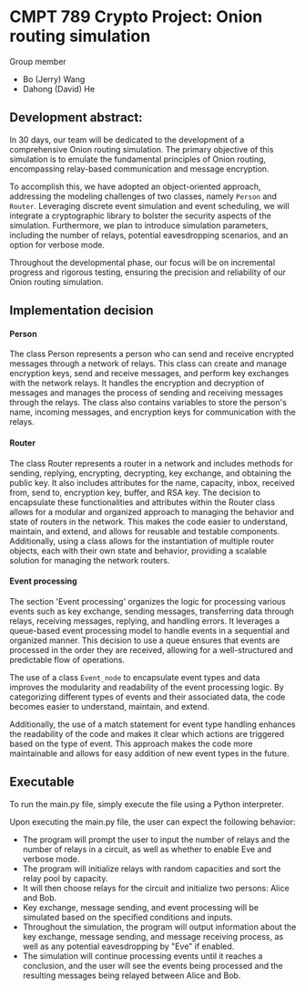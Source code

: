 # CMPT 789 Crypto Project: Onion routing simulation

Group member
- Bo (Jerry) Wang
- Dahong (David) He

## Development abstract:

In 30 days, our team will be dedicated to the development of a comprehensive Onion routing simulation. The primary objective of this simulation is to emulate the fundamental principles of Onion routing, encompassing relay-based communication and message encryption.

To accomplish this, we have adopted an object-oriented approach, addressing the modeling challenges of two classes, namely `Person` and `Router`. Leveraging discrete event simulation and event scheduling, we will integrate a cryptographic library to bolster the security aspects of the simulation. Furthermore, we plan to introduce simulation parameters, including the number of relays, potential eavesdropping scenarios, and an option for verbose mode.

Throughout the developmental phase, our focus will be on incremental progress and rigorous testing, ensuring the precision and reliability of our Onion routing simulation.  

## Implementation decision

#### Person

The class Person represents a person who can send and receive encrypted messages through a network of relays. This class can create and manage encryption keys, send and receive messages, and perform key exchanges with the network relays. It handles the encryption and decryption of messages and manages the process of sending and receiving messages through the relays. The class also contains variables to store the person's name, incoming messages, and encryption keys for communication with the relays. 

#### Router
The class Router represents a router in a network and includes methods for sending, replying, encrypting, decrypting, key exchange, and obtaining the public key. It also includes attributes for the name, capacity, inbox, received from, send to, encryption key, buffer, and RSA key. The decision to encapsulate these functionalities and attributes within the Router class allows for a modular and organized approach to managing the behavior and state of routers in the network. This makes the code easier to understand, maintain, and extend, and allows for reusable and testable components. Additionally, using a class allows for the instantiation of multiple router objects, each with their own state and behavior, providing a scalable solution for managing the network routers.


#### Event processing
The section 'Event processing' organizes the logic for processing various events such as key exchange, sending messages, transferring data through relays, receiving messages, replying, and handling errors. It leverages a queue-based event processing model to handle events in a sequential and organized manner. This decision to use a queue ensures that events are processed in the order they are received, allowing for a well-structured and predictable flow of operations.

The use of a class `Event_node` to encapsulate event types and data improves the modularity and readability of the event processing logic. By categorizing different types of events and their associated data, the code becomes easier to understand, maintain, and extend.

Additionally, the use of a match statement for event type handling enhances the readability of the code and makes it clear which actions are triggered based on the type of event. This approach makes the code more maintainable and allows for easy addition of new event types in the future.

## Executable
To run the main.py file, simply execute the file using a Python interpreter.

Upon executing the main.py file, the user can expect the following behavior:

- The program will prompt the user to input the number of relays and the number of relays in a circuit, as well as whether to enable Eve and verbose mode.
- The program will initialize relays with random capacities and sort the relay pool by capacity.
- It will then choose relays for the circuit and initialize two persons: Alice and Bob.
- Key exchange, message sending, and event processing will be simulated based on the specified conditions and inputs.
- Throughout the simulation, the program will output information about the key exchange, message sending, and message receiving process, as well as any potential eavesdropping by "Eve" if enabled.
- The simulation will continue processing events until it reaches a conclusion, and the user will see the events being processed and the resulting messages being relayed between Alice and Bob.
